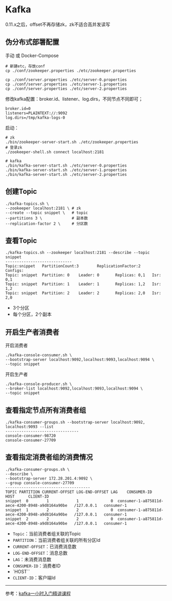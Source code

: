 
# Kafka

0.11.x之后，offset不再存储zk，zk不适合高并发读写

## 伪分布式部署配置
手动 或 Docker-Compose

```shell
# 新建etc，存放conf
cp ./conf/zookeeper.properties ./etc/zookeeper.properties

cp ./conf/server.properties ./etc/server-0.properties
cp ./conf/server.properties ./etc/server-1.properties
cp ./conf/server.properties ./etc/server-2.properties
```

修改kafka配置：broker.id、listener、log.dirs，不同节点不同即可；

```shell
broker.id=0
listeners=PLAINTEXT://:9092
log.dirs=/tmp/kafka-logs-0
```

启动：

```shell
# zk
./bin/zookeeper-server-start.sh ./etc/zookeeper.properties
# 登录zk
./zookeeper-shell.sh connect localhost:2181

# kafka
./bin/kafka-server-start.sh ./etc/server-0.properties
./bin/kafka-server-start.sh ./etc/server-1.properties
./bin/kafka-server-start.sh ./etc/server-2.properties
```

## 创建Topic
```shell
./kafka-topics.sh \
--zookeeper localhost:2181 \ # zk
--create --topic snippet \   # topic 
--partitions 3 \             # 副本数
--replication-factor 2 \     # 分区数
```

## 查看Topic

```shell
./kafka-topics.sh --zookeeper localhost:2181 --describe --topic snippet
-----------------------------
Topic:snippet   PartitionCount:3        ReplicationFactor:2     Configs:
Topic: snippet  Partition: 0    Leader: 0       Replicas: 0,1   Isr: 0,1
Topic: snippet  Partition: 1    Leader: 1       Replicas: 1,2   Isr: 1,2
Topic: snippet  Partition: 2    Leader: 2       Replicas: 2,0   Isr: 2,0
```
- 3个分区
- 每个分区，2个副本

## 开启生产者消费者
开启消费者

```shell
./kafka-console-consumer.sh \
--bootstrap-server localhost:9092,localhost:9093,localhost:9094 \
--topic snippet
```

开启生产者

```shell
./kafka-console-producer.sh \
--broker-list localhost:9092,localhost:9093,localhost:9094 \
--topic snippet
```

## 查看指定节点所有消费者组

```shell
./kafka-consumer-groups.sh --bootstrap-server localhost:9092, localhost:9093 --list
--------------------------------
console-consumer-98720
console-consumer-27709
```

## 查看指定消费者组的消费情况

```shell
./kafka-consumer-groups.sh \
--describe \
--bootstrap-server 172.28.201.4:9092 \
--group console-consumer-27709
-------------------------------------
TOPIC PARTITION CURRENT-OFFSET LOG-END-OFFSET LAG    CONSUMER-ID                                      HOST      CLIENT-ID
snippet  0        1            1              0  consumer-1-a875811d-aece-4200-8948-a9d8164a90be   /127.0.0.1   consumer-1
snippet  1        2            2              0  consumer-1-a875811d-aece-4200-8948-a9d8164a90be   /127.0.0.1   consumer-1
snippet  2        2            2              0  consumer-1-a875811d-aece-4200-8948-a9d8164a90be   /127.0.0.1   consumer-1
```
- `Topic`：当前消费者组关联的Topic
- `PARTITION`：当前消费者组关联的所有分区Id
- `CURRENT-OFFSET`：已消费消息数
- `LOG-END-OFFSET`：消息总数
- `LAG`：未消费消息数
- `CONSUMER-ID`：消费者ID
- `HOST``
- `CLIENT-ID`：客户端Id

---
参考：[kafka一小时入门精讲课程](https://www.bilibili.com/video/BV1h94y1Q7Xg?p=10&spm_id_from=pageDriver&vd_source=ce67cf212f4a949cf75348b5404c5e27)
